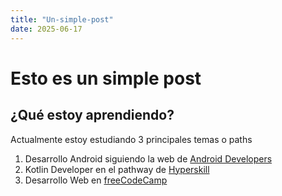 ```yaml
---
title: "Un-simple-post"
date: 2025-06-17
---
```

# Esto es un simple post

## ¿Qué estoy aprendiendo?

Actualmente estoy estudiando 3 principales temas o paths
1. Desarrollo Android siguiendo la web de [Android Developers](https://developer.android.com)
2. Kotlin Developer en el pathway de [Hyperskill](https://hyperskill.org)
3. Desarrollo Web en [freeCodeCamp](https://freecodecamp.org)
